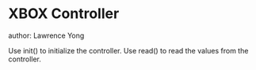 XBOX Controller
===============

author: Lawrence Yong

Use init() to initialize the controller.
Use read() to read the values from the controller.

